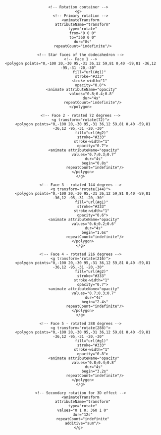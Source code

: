 

<div align="center">

<svg width="400" height="400" xmlns="http://www.w3.org/2000/svg">
  <defs>
    <linearGradient id="g1" x1="0%" y1="0%" x2="100%" y2="100%">
      <stop offset="0%" style="stop-color:#ff6b6b;stop-opacity:1" />
      <stop offset="100%" style="stop-color:#4ecdc4;stop-opacity:1" />
    </linearGradient>
    <linearGradient id="g2" x1="100%" y1="0%" x2="0%" y2="100%">
      <stop offset="0%" style="stop-color:#45b7d1;stop-opacity:1" />
      <stop offset="100%" style="stop-color:#96ceb4;stop-opacity:1" />
    </linearGradient>
  </defs>

  <!-- Main container -->
  <g transform="translate(200,200)">
    <!-- Bouncing animation -->
    <animateTransform
      attributeName="transform"
      type="translate"
      values="200,200; 200,140; 200,200"
      dur="2s"
      repeatCount="indefinite"/>
    
    <!-- Rotation container -->
    <g>
      <!-- Primary rotation -->
      <animateTransform
        attributeName="transform"
        type="rotate"
        from="0 0 0"
        to="360 0 0"
        dur="8s"
        repeatCount="indefinite"/>
      
      <!-- Star faces of the dodecahedron -->
      <!-- Face 1 -->
      <polygon points="0,-100 20,-30 95,-31 36,12 59,81 0,40 -59,81 -36,12 -95,-31 -20,-30"
               fill="url(#g1)" 
               stroke="#333" 
               stroke-width="1" 
               opacity="0.8">
        <animate attributeName="opacity" 
                 values="0.8;0.4;0.8" 
                 dur="4s" 
                 repeatCount="indefinite"/>
      </polygon>
      
      <!-- Face 2 - rotated 72 degrees -->
      <g transform="rotate(72)">
        <polygon points="0,-100 20,-30 95,-31 36,12 59,81 0,40 -59,81 -36,12 -95,-31 -20,-30"
                 fill="url(#g2)" 
                 stroke="#333" 
                 stroke-width="1" 
                 opacity="0.7">
          <animate attributeName="opacity" 
                   values="0.7;0.3;0.7" 
                   dur="4s" 
                   begin="0.8s"
                   repeatCount="indefinite"/>
        </polygon>
      </g>
      
      <!-- Face 3 - rotated 144 degrees -->
      <g transform="rotate(144)">
        <polygon points="0,-100 20,-30 95,-31 36,12 59,81 0,40 -59,81 -36,12 -95,-31 -20,-30"
                 fill="url(#g1)" 
                 stroke="#333" 
                 stroke-width="1" 
                 opacity="0.6">
          <animate attributeName="opacity" 
                   values="0.6;0.2;0.6" 
                   dur="4s" 
                   begin="1.6s"
                   repeatCount="indefinite"/>
        </polygon>
      </g>
      
      <!-- Face 4 - rotated 216 degrees -->
      <g transform="rotate(216)">
        <polygon points="0,-100 20,-30 95,-31 36,12 59,81 0,40 -59,81 -36,12 -95,-31 -20,-30"
                 fill="url(#g2)" 
                 stroke="#333" 
                 stroke-width="1" 
                 opacity="0.7">
          <animate attributeName="opacity" 
                   values="0.7;0.3;0.7" 
                   dur="4s" 
                   begin="2.4s"
                   repeatCount="indefinite"/>
        </polygon>
      </g>
      
      <!-- Face 5 - rotated 288 degrees -->
      <g transform="rotate(288)">
        <polygon points="0,-100 20,-30 95,-31 36,12 59,81 0,40 -59,81 -36,12 -95,-31 -20,-30"
                 fill="url(#g1)" 
                 stroke="#333" 
                 stroke-width="1" 
                 opacity="0.8">
          <animate attributeName="opacity" 
                   values="0.8;0.4;0.8" 
                   dur="4s" 
                   begin="3.2s"
                   repeatCount="indefinite"/>
        </polygon>
      </g>
      
      <!-- Secondary rotation for 3D effect -->
      <animateTransform
        attributeName="transform"
        type="rotate"
        values="0 1 0; 360 1 0"
        dur="12s"
        repeatCount="indefinite"
        additive="sum"/>
    </g>
  </g>
  
  <!-- Shadow -->
  <ellipse cx="200" cy="350" rx="80" ry="20" fill="#000" opacity="0.2">
    <animate attributeName="rx" 
             values="80;60;80" 
             dur="2s" 
             repeatCount="indefinite"/>
    <animate attributeName="opacity" 
             values="0.2;0.1;0.2" 
             dur="2s" 
             repeatCount="indefinite"/>
  </ellipse>
</svg>

</div>
